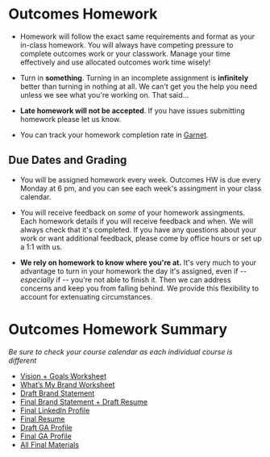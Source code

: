 # Outcomes Homework

- Homework will follow the exact same requirements and format as your in-class homework. You will always have competing pressure to complete outcomes work or your classwork. Manage your time effectively and use allocated outcomes work time wisely! 

- Turn in **something**. Turning in an incomplete assignment is **infinitely** better than turning in nothing at all. We can't get you the help you need unless we see what you're working on. That said...

- **Late homework will not be accepted**. If you have issues submitting homework please let us know.

- You can track your homework completion rate in [Garnet](http://garnet.wdidc.org).

## Due Dates and Grading

- You will be assigned homework every week. Outcomes HW is due every Monday at 6 pm, and you can see each week's assingment in your class calendar. 

- You will receive feedback on *some* of your homework assingments. Each homework details if you will receive feedback and when. We will always check that it's completed. If you have any questions about your work or want additional feedback, please come by office hours or set up a 1:1 with us. 

- **We rely on homework to know where you're at.** It's very much to your advantage to turn in your homework the day it's assigned, even if -- *especially* if -- you're not able to finish it. Then we can address concerns and keep you from falling behind. We provide this flexibility to account for extenuating circumstances.

# Outcomes Homework Summary 
*Be sure to check your course calendar as each individual course is different*

- [Vision + Goals Worksheet](https://github.com/ga-dc/outcomes/blob/master/roadmap/week02/HWWeek2.md)
- [What’s My Brand Worksheet](https://github.com/ga-dc/outcomes/blob/master/roadmap/week03/HWWeek3.md)
- [Draft Brand Statement](https://github.com/ga-dc/outcomes/blob/master/roadmap/week05/HWweek5.md)
- [Final Brand Statement + Draft Resume](https://github.com/ga-dc/outcomes/blob/master/roadmap/week06/HWweek6.md)
- [Final LinkedIn Profile](https://github.com/ga-dc/outcomes/blob/master/roadmap/week07/HWWeek7.md)
- [Final Resume](https://github.com/ga-dc/outcomes/blob/master/roadmap/week08/HWweek8.md)
- [Draft GA Profile](https://github.com/ga-dc/outcomes/blob/master/roadmap/week09/HWweek9.md)
- [Final GA Profile](https://github.com/ga-dc/outcomes/blob/master/roadmap/week10/HWweek10.md)
- [All Final Materials](https://github.com/ga-dc-outcomes/final-materials) 


